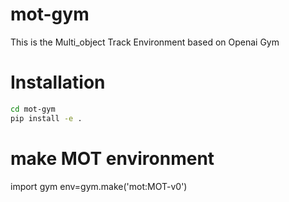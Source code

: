 
# mot-gym
This is the Multi_object Track Environment based on Openai Gym


# Installation

```bash
cd mot-gym
pip install -e .
```

# make MOT environment
import gym
env=gym.make('mot:MOT-v0')
